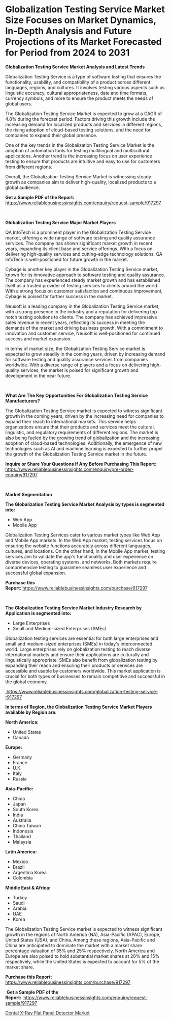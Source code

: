 <p><h1>Globalization Testing Service Market Size Focuses on Market Dynamics, In-Depth Analysis and Future Projections of its Market Forecasted for Period from 2024 to 2031</h1></p><p><strong>Globalization Testing Service Market Analysis and Latest Trends</strong></p>
<p><p>Globalization Testing Service is a type of software testing that ensures the functionality, usability, and compatibility of a product across different languages, regions, and cultures. It involves testing various aspects such as linguistic accuracy, cultural appropriateness, date and time formats, currency symbols, and more to ensure the product meets the needs of global users.</p><p>The Globalization Testing Service Market is expected to grow at a CAGR of 4.8% during the forecast period. Factors driving this growth include the increasing demand for localized products and services in different regions, the rising adoption of cloud-based testing solutions, and the need for companies to expand their global presence. </p><p>One of the key trends in the Globalization Testing Service Market is the adoption of automation tools for testing multilingual and multicultural applications. Another trend is the increasing focus on user experience testing to ensure that products are intuitive and easy to use for customers from different regions.</p><p>Overall, the Globalization Testing Service Market is witnessing steady growth as companies aim to deliver high-quality, localized products to a global audience.</p></p>
<p><strong>Get a Sample PDF of the Report:&nbsp;</strong> <a href="https://www.reliablebusinessinsights.com/enquiry/request-sample/917297">https://www.reliablebusinessinsights.com/enquiry/request-sample/917297</a></p>
<p>&nbsp;</p>
<p><strong>Globalization Testing Service Major Market Players</strong></p>
<p><p>QA InfoTech is a prominent player in the Globalization Testing Service market, offering a wide range of software testing and quality assurance services. The company has shown significant market growth in recent years, expanding its client base and service offerings. With a focus on delivering high-quality services and cutting-edge technology solutions, QA InfoTech is well-positioned for future growth in the market.</p><p>Cybage is another key player in the Globalization Testing Service market, known for its innovative approach to software testing and quality assurance. The company has experienced steady market growth and has established itself as a trusted provider of testing services to clients around the world. With a strong focus on customer satisfaction and continuous improvement, Cybage is poised for further success in the market.</p><p>Neusoft is a leading company in the Globalization Testing Service market, with a strong presence in the industry and a reputation for delivering top-notch testing solutions to clients. The company has achieved impressive sales revenue in recent years, reflecting its success in meeting the demands of the market and driving business growth. With a commitment to innovation and customer service, Neusoft is well-positioned for continued success and market expansion.</p><p>In terms of market size, the Globalization Testing Service market is expected to grow steadily in the coming years, driven by increasing demand for software testing and quality assurance services from companies worldwide. With a diverse range of players and a focus on delivering high-quality services, the market is poised for significant growth and development in the near future.</p></p>
<p>&nbsp;</p>
<p><strong>What Are The Key Opportunities For Globalization Testing Service Manufacturers?</strong></p>
<p><p>The Globalization Testing Service market is expected to witness significant growth in the coming years, driven by the increasing need for companies to expand their reach to international markets. This service helps organizations ensure that their products and services meet the cultural, linguistic, and regulatory requirements of different regions. The market is also being fueled by the growing trend of globalization and the increasing adoption of cloud-based technologies. Additionally, the emergence of new technologies such as AI and machine learning is expected to further propel the growth of the Globalization Testing Service market in the future.</p></p>
<p><strong>Inquire or Share Your Questions If Any Before Purchasing This Report:</strong> <a href="https://www.reliablebusinessinsights.com/enquiry/pre-order-enquiry/917297">https://www.reliablebusinessinsights.com/enquiry/pre-order-enquiry/917297</a></p>
<p>&nbsp;</p>
<p><strong>Market Segmentation</strong></p>
<p><strong>The Globalization Testing Service Market Analysis by types is segmented into:</strong></p>
<p><ul><li>Web App</li><li>Mobile App</li></ul></p>
<p><p>Globalization Testing Services cater to various market types like Web App and Mobile App markets. In the Web App market, testing services focus on ensuring the website functions accurately across different languages, cultures, and locations. On the other hand, in the Mobile App market, testing services aim to validate the app's functionality and user experience on diverse devices, operating systems, and networks. Both markets require comprehensive testing to guarantee seamless user experience and successful global expansion.</p></p>
<p><strong>Purchase this Report:&nbsp;</strong><a href="https://www.reliablebusinessinsights.com/purchase/917297">https://www.reliablebusinessinsights.com/purchase/917297</a></p>
<p>&nbsp;</p>
<p><strong>The Globalization Testing Service Market Industry Research by Application is segmented into:</strong></p>
<p><ul><li>Large Enterprises</li><li>Small and Medium-sized Enterprises (SMEs)</li></ul></p>
<p><p>Globalization testing services are essential for both large enterprises and small and medium-sized enterprises (SMEs) in today's interconnected world. Large enterprises rely on globalization testing to reach diverse international markets and ensure their applications are culturally and linguistically appropriate. SMEs also benefit from globalization testing by expanding their reach and ensuring their products or services are accessible and usable by customers worldwide. This market application is crucial for both types of businesses to remain competitive and successful in the global economy.</p></p>
<p><a href="https://www.reliablebusinessinsights.com/globalization-testing-service-r917297">&nbsp;https://www.reliablebusinessinsights.com/globalization-testing-service-r917297</a></p>
<p><strong>In terms of Region, the Globalization Testing Service Market Players available by Region are:</strong></p>
<p>
    <p> <strong> North America: </strong>
        <ul>
            <li>United States</li>
            <li>Canada</li>
        </ul>
        </p> 
    <p> <strong> Europe: </strong>
        <ul>
            <li>Germany</li>
            <li>France</li>
            <li>U.K.</li>
            <li>Italy</li>
            <li>Russia</li>
        </ul>
        </p> 
    <p> <strong> Asia-Pacific: </strong>
        <ul>
            <li>China</li>
            <li>Japan</li>
            <li>South Korea</li>
            <li>India</li>
            <li>Australia</li>
            <li>China Taiwan</li>
            <li>Indonesia</li>
            <li>Thailand</li>
            <li>Malaysia</li>
        </ul>
        </p> 
    <p> <strong> Latin America: </strong>
        <ul>
            <li>Mexico</li>
            <li>Brazil</li>
            <li>Argentina Korea</li>
            <li>Colombia</li>
        </ul>
        </p> 
    <p> <strong> Middle East & Africa: </strong>
        <ul>
            <li>Turkey</li>
            <li>Saudi</li>
            <li>Arabia</li>
            <li>UAE</li>
            <li>Korea</li>
        </ul>
    </p>
    </p>
<p><p>The Globalization Testing Service market is expected to witness significant growth in the regions of North America (NA), Asia-Pacific (APAC), Europe, United States (USA), and China. Among these regions, Asia-Pacific and China are anticipated to dominate the market with a market share percentage valuation of 35% and 25% respectively. North America and Europe are also poised to hold substantial market shares at 20% and 15% respectively, while the United States is expected to account for 5% of the market share.</p></p>
<p><strong>Purchase this Report: </strong><a href="https://www.reliablebusinessinsights.com/purchase/917297">https://www.reliablebusinessinsights.com/purchase/917297</a></p>
<p>&nbsp;<strong>Get a Sample PDF of the Report:&nbsp;&nbsp;</strong><a href="https://www.reliablebusinessinsights.com/enquiry/request-sample/917297">https://www.reliablebusinessinsights.com/enquiry/request-sample/917297</a></p>
<p><strong></strong></p>
<p><p><a href="https://github.com/AlysaLedner2023/Market-Research-Report-List-1/blob/main/dental-x-ray-flat-panel-detector-market.md">Dental X-Ray Flat Panel Detector Market</a></p></p>